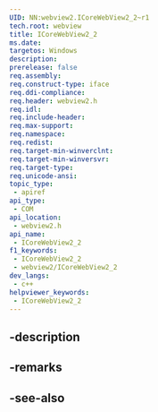 ```yaml
---
UID: NN:webview2.ICoreWebView2_2~r1
tech.root: webview
title: ICoreWebView2_2
ms.date: 
targetos: Windows
description: 
prerelease: false
req.assembly: 
req.construct-type: iface
req.ddi-compliance: 
req.header: webview2.h
req.idl: 
req.include-header: 
req.max-support: 
req.namespace: 
req.redist: 
req.target-min-winverclnt: 
req.target-min-winversvr: 
req.target-type: 
req.unicode-ansi: 
topic_type:
 - apiref
api_type:
 - COM
api_location:
 - webview2.h
api_name:
 - ICoreWebView2_2
f1_keywords:
 - ICoreWebView2_2
 - webview2/ICoreWebView2_2
dev_langs:
 - c++
helpviewer_keywords:
 - ICoreWebView2_2
---
```


## -description

## -remarks

## -see-also

